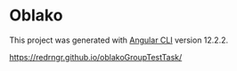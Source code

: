 # Oblako

This project was generated with [Angular CLI](https://github.com/angular/angular-cli) version 12.2.2.

https://redrngr.github.io/oblakoGroupTestTask/
